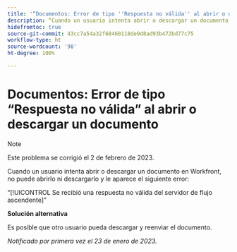 ```yaml
---
title: '“Documentos: Error de tipo ''Respuesta no válida'' al abrir o descargar un documento”'
description: “Cuando un usuario intenta abrir o descargar un documento en Workfront, no puede abrirlo ni descargarlo y le aparece un error”
hidefromtoc: true
source-git-commit: 43cc7a54a32f68460118de9d8ad93b472bd77c75
workflow-type: ht
source-wordcount: '98'
ht-degree: 100%

---
```



# Documentos: Error de tipo “Respuesta no válida” al abrir o descargar un documento

<!--This article is on the WF and WFP TOC-->

>[!NOTE]
>
>Este problema se corrigió el 2 de febrero de 2023.

Cuando un usuario intenta abrir o descargar un documento en Workfront, no puede abrirlo ni descargarlo y le aparece el siguiente error:

“[!UICONTROL Se recibió una respuesta no válida del servidor de flujo ascendente]”

**Solución alternativa**

Es posible que otro usuario pueda descargar y reenviar el documento.

_Notificado por primera vez el 23 de enero de 2023._

